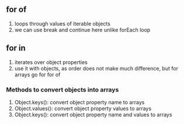 <h2>for of</h2>
<ol>
<li>loops through values of iterable objects</li>
<li>we can use break and continue here unlike forEach loop</li>
</ol>
<h2>for in</h2>
<ol>
<li>iterates over object properties</li>
<li>use it with objects, as order does not make much difference, but for arrays go for for of</li>
</ol>
<h3>Methods to convert objects into arrays</h3>
<ol>
<li>Object.keys(): convert object property name to arrays</li>
<li>Object.values(): convert object property values to arrays</li>
<li>Object.keys(): convert object property name and values to arrays</li></ol>
